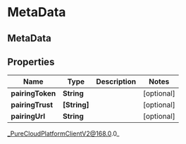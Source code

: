# MetaData

## MetaData

## Properties

|Name | Type | Description | Notes|
|------------ | ------------- | ------------- | -------------|
| **pairingToken** | **String** |  | [optional] |
| **pairingTrust** | **[String]** |  | [optional] |
| **pairingUrl** | **String** |  | [optional] |



_PureCloudPlatformClientV2@168.0.0_
